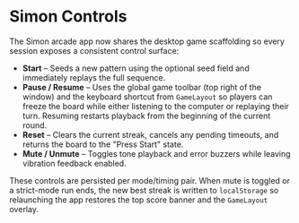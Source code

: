 # Simon Controls

The Simon arcade app now shares the desktop game scaffolding so every session exposes a consistent control surface:

- **Start** – Seeds a new pattern using the optional seed field and immediately replays the full sequence.
- **Pause / Resume** – Uses the global game toolbar (top right of the window) and the keyboard shortcut from `GameLayout` so players can freeze the board while either listening to the computer or replaying their turn. Resuming restarts playback from the beginning of the current round.
- **Reset** – Clears the current streak, cancels any pending timeouts, and returns the board to the "Press Start" state.
- **Mute / Unmute** – Toggles tone playback and error buzzers while leaving vibration feedback enabled.

These controls are persisted per mode/timing pair. When mute is toggled or a strict-mode run ends, the new best streak is written to `localStorage` so relaunching the app restores the top score banner and the `GameLayout` overlay.
